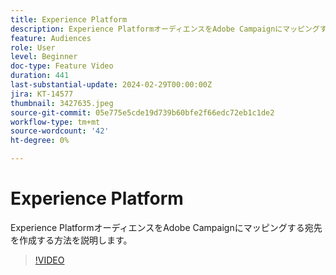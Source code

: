 ```yaml
---
title: Experience Platform
description: Experience PlatformオーディエンスをAdobe Campaignにマッピングする宛先を作成する方法を説明します。
feature: Audiences
role: User
level: Beginner
doc-type: Feature Video
duration: 441
last-substantial-update: 2024-02-29T00:00:00Z
jira: KT-14577
thumbnail: 3427635.jpeg
source-git-commit: 05e775e5cde19d739b60bfe2f66edc72eb1c1de2
workflow-type: tm+mt
source-wordcount: '42'
ht-degree: 0%

---
```



# Experience Platform

Experience PlatformオーディエンスをAdobe Campaignにマッピングする宛先を作成する方法を説明します。

>[!VIDEO](https://video.tv.adobe.com/v/3427635/?learn=on)
